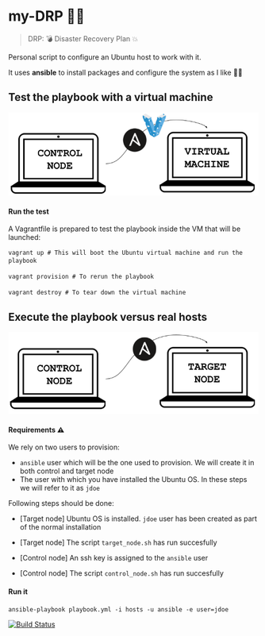 # my-DRP :woman_firefighter:

> DRP: :bomb: Disaster Recovery Plan :collision:

Personal script to configure an Ubuntu host to work with it.

It uses **ansible** to install packages and configure the system as I like :woman_technologist:

## Test the playbook with a virtual machine 

![test diagram](test_with_vagrant.png)

#### Run the test
A Vagrantfile is prepared to test the playbook inside the VM that will be launched:

```
vagrant up # This will boot the Ubuntu virtual machine and run the playbook

vagrant provision # To rerun the playbook

vagrant destroy # To tear down the virtual machine
```

## Execute the playbook versus real hosts

![real hosts diagram](real_hosts.png)

#### Requirements :warning:

We rely on two users to provision:

- `ansible` user which will be the one used to provision. We will create it in both control and target node
- The user with which you have installed the Ubuntu OS. In these steps we will refer to it as `jdoe`

Following steps should be done: 

- [Target node] Ubuntu OS is installed. `jdoe` user has been created as part of the normal installation
- [Target node] The script `target_node.sh` has run succesfully

- [Control node] An ssh key is assigned to the `ansible` user
- [Control node] The script `control_node.sh` has run succesfully

#### Run it 

```
ansible-playbook playbook.yml -i hosts -u ansible -e user=jdoe
```

[![Build Status](https://travis-ci.org/arcones/my-DRP.svg?branch=master)](https://travis-ci.org/arcones/my-DRP)
